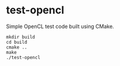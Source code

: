 # test-opencl

Simple OpenCL test code built using CMake.

    mkdir build
    cd build
    cmake ..
    make
    ./test-opencl
